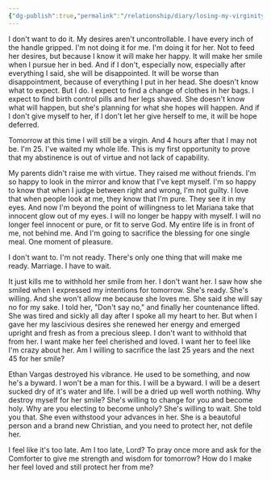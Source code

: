 ```yaml
---
{"dg-publish":true,"permalink":"/relationship/diary/losing-my-virginity/","tags":["diary","joural"],"created":"Feb 24, 2022, 7:02 PM"}
---
```



I don't want to do it. My desires aren't uncontrollable. I have every inch of the handle gripped. I'm not doing it for me. I'm doing it for her. Not to feed her desires, but because I know it will make her happy. It will make her smile when I pursue her in bed. And if I don't, especially now, especially after everything I said, she will be disappointed. It will be worse than disappointment, because of everything I put in her head. She doesn't know what to expect. But I do. I expect to find a change of clothes in her bags. I expect to find birth control pills and her legs shaved. She doesn't know what will happen, but she's planning for what she hopes will happen. And if I don't give myself to her, if I don't let her give herself to me, it will be hope deferred.

Tomorrow at this time I will still be a virgin. And 4 hours after that I may not be. I'm 25. I've waited my whole life. This is my first opportunity to prove that my abstinence is out of virtue and not lack of capability.

My parents didn't raise me with virtue. They raised me without friends. I'm so happy to look in the mirror and know that I've kept myself. I'm so happy to know that when I judge between right and wrong, I'm not guilty. I love that when people look at me, they know that I'm pure. They see it in my eyes. And now I'm beyond the point of willingness to let Mariana take that innocent glow out of my eyes. I will no longer be happy with myself. I will no longer feel innocent or pure, or fit to serve God. My entire life is in front of me, not behind me. And I'm going to sacrifice the blessing for one single meal. One moment of pleasure.

I don't want to. I'm not ready. There's only one thing that will make me ready. Marriage. I have to wait.

It just kills me to withhold her smile from her. I don't want her. I saw how she smiled when I expressed my intentions for tomorrow. She's ready. She's willing. And she won't allow me because she loves me. She said she will say no for my sake. I told her, "Don't say no," and finally her countenance lifted. She was tired and sickly all day after I spoke all my heart to her. But when I gave her my lascivious desires she renewed her energy and emerged upright and fresh as from a precious sleep. I don't want to withhold that from her. I want make her feel cherished and loved. I want her to feel like I'm crazy about her. Am I willing to sacrifice the last 25 years and the next 45 for her smile?

Ethan Vargas destroyed his vibrance. He used to be something, and now he's a byward. I won't be a man for this. I will be a byward. I will be a desert sucked dry of it's water and life. I will be a dried up well worth nothing. Why destroy myself for her smile? She's willing to change for you and become holy. Why are you electing to become unholy? She's willing to wait. She told you that. She even withstood your advances in her. She is a beautoful person and a brand new Christian, and you need to protect her, not defile her.

I feel like it's too late. Am I too late, Lord? To pray once more and ask for the Comforter to give me strength and wisdom for tomorrow? How do I make her feel loved and still protect her from me?
